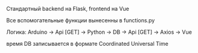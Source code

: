 Стандартный backend на  Flask, frontend на Vue 

Все вспомогательные функции вынесенны в functions.py

Логика: Arduino -> Api [GET] -> Python -> DB -> Api [GET] -> Axios -> Vue  

время DB записывается в формате Coordinated Universal Time 



